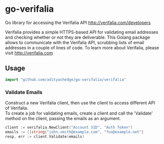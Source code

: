 # go-verifalia
Go library for accessing the Verifalia API http://verifalia.com/developers

Verifalia provides a simple HTTPS-based API for validating email addresses and checking whether or not they are deliverable.
This Golang package allows to communicate with the Verifalia API, scrubbing lists of email addresses in a couple of lines of code.
To learn more about Verifalia, please visit http://verifalia.com

## Usage ##

```go
import "github.com/adityashedge/go-verifalia/verifalia"
```

### Validate Emails ###
Construct a new Verifalia client, then use the client to access different API of Verifalia.  
To create a job for validating emails, create a client and call the 'Validate' method on the client,
passing the emails as an argument.
```go
client := verifalia.NewClient("Account SID", "Auth Token")
emails := []string{"john.smith@example.com", "foo@example.net"}
resp, err := client.Validate(emails)
```
